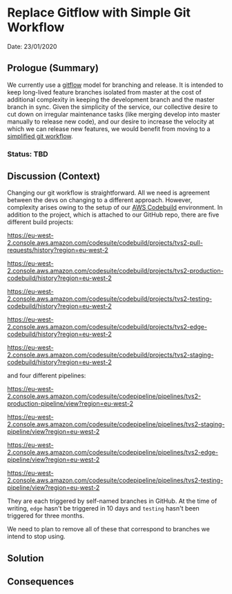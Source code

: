 # Replace Gitflow with Simple Git Workflow

Date: 23/01/2020

## Prologue (Summary)

We currently use a [gitflow](https://datasift.github.io/gitflow/IntroducingGitFlow.html) model for branching and
release. It is intended to keep long-lived feature branches isolated from master at the cost of additional complexity in
keeping the development branch and the master branch in sync. Given the simplicity of the service, our collective desire
to cut down on irregular maintenance tasks (like merging develop into master manually to release new code), and our
desire to increase the velocity at which we can release new features, we would benefit from moving to a [simplified git
workflow](https://www.atlassian.com/git/articles/simple-git-workflow-is-simple).

### Status: **TBD**

## Discussion (Context)

Changing our git workflow is straightforward. All we need is agreement between the devs on changing to a different
approach. However, complexity arises owing to the setup of our [AWS
Codebuild](https://eu-west-2.console.aws.amazon.com/codesuite/codebuild/projects?region=eu-west-2) environment. In
addition to the project, which is attached to our GitHub repo, there are five different build projects:

https://eu-west-2.console.aws.amazon.com/codesuite/codebuild/projects/tvs2-pull-requests/history?region=eu-west-2

https://eu-west-2.console.aws.amazon.com/codesuite/codebuild/projects/tvs2-production-codebuild/history?region=eu-west-2

https://eu-west-2.console.aws.amazon.com/codesuite/codebuild/projects/tvs2-testing-codebuild/history?region=eu-west-2

https://eu-west-2.console.aws.amazon.com/codesuite/codebuild/projects/tvs2-edge-codebuild/history?region=eu-west-2

https://eu-west-2.console.aws.amazon.com/codesuite/codebuild/projects/tvs2-staging-codebuild/history?region=eu-west-2

and four different pipelines: 

https://eu-west-2.console.aws.amazon.com/codesuite/codepipeline/pipelines/tvs2-production-pipeline/view?region=eu-west-2

https://eu-west-2.console.aws.amazon.com/codesuite/codepipeline/pipelines/tvs2-staging-pipeline/view?region=eu-west-2

https://eu-west-2.console.aws.amazon.com/codesuite/codepipeline/pipelines/tvs2-edge-pipeline/view?region=eu-west-2

https://eu-west-2.console.aws.amazon.com/codesuite/codepipeline/pipelines/tvs2-testing-pipeline/view?region=eu-west-2

They are each triggered by self-named branches in GitHub. At the time of writing, `edge` hasn't be triggered in 10 days
and `testing` hasn't been triggered for three months. 

We need to plan to remove all of these that correspond to branches we intend to stop using.


## Solution

## Consequences

